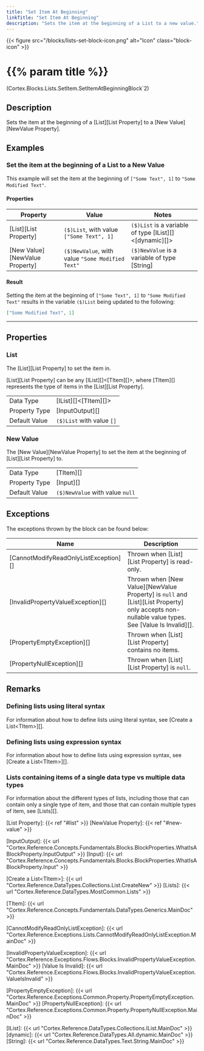 ```yaml
---
title: "Set Item At Beginning"
linkTitle: "Set Item At Beginning"
description: "Sets the item at the beginning of a List to a new value."
---
```


{{< figure src="/blocks/lists-set-block-icon.png" alt="Icon" class="block-icon" >}}

# {{% param title %}}

<p class="namespace">(Cortex.Blocks.Lists.SetItem.SetItemAtBeginningBlock`2)</p>

## Description

Sets the item at the beginning of a [List][List Property] to a [New Value][NewValue Property].

## Examples

### Set the item at the beginning of a List to a New Value

This example will set the item at the beginning of `["Some Text", 1]` to `"Some Modified Text"`.

#### Properties

| Property           | Value                     | Notes                                    |
|--------------------|---------------------------|------------------------------------------|
| [List][List Property] | `($)List`, with value `["Some Text", 1]` | `($)List` is a variable of type [IList][]&lt;[dynamic][]&gt; |
| [New Value][NewValue Property] | `($)NewValue`, with value `"Some Modified Text"` | `($)NewValue` is a variable of type [String] |

#### Result

Setting the item at the beginning of `["Some Text", 1]` to `"Some Modified Text"` results in the variable `($)List` being updated to the following:

```json
["Some Modified Text", 1]
```

***

## Properties

### List

The [List][List Property] to set the item in.  

[List][List Property] can be any [IList][]&lt;[TItem][]&gt;, where [TItem][] represents the type of items in the [List][List Property].
  
| | |
|--------------------|---------------------------|
| Data Type | [IList][]&lt;[TItem][]&gt; |
| Property Type | [InputOutput][] |
| Default Value | `($)List` with value `[]` |

### New Value

The [New Value][NewValue Property] to set the item at the beginning of [List][List Property] to.  
  
| | |
|--------------------|---------------------------|
| Data Type | [TItem][] |
| Property Type | [Input][] |
| Default Value | `($)NewValue` with value `null` |

## Exceptions

The exceptions thrown by the block can be found below:

| Name     | Description |
|----------|-------------|
| [CannotModifyReadOnlyListException][] | Thrown when [List][List Property] is read-only. |
| [InvalidPropertyValueException][] | Thrown when [New Value][NewValue Property] is `null` and [List][List Property] only accepts non-nullable value types. See [Value Is Invalid][]. |
| [PropertyEmptyException][] | Thrown when [List][List Property] contains no items. |
| [PropertyNullException][] | Thrown when [List][List Property] is `null`. |

## Remarks

### Defining lists using literal syntax

For information about how to define lists using literal syntax, see [Create a List&lt;TItem&gt;][].

### Defining lists using expression syntax

For information about how to define lists using expression syntax, see [Create a List&lt;TItem&gt;][].

### Lists containing items of a single data type vs multiple data types

For information about the different types of lists, including those that can contain only a single type of item, and those that can contain multiple types of item, see [Lists][].

[List Property]: {{< ref "#list" >}}
[NewValue Property]: {{< ref "#new-value" >}}

[InputOutput]: {{< url "Cortex.Reference.Concepts.Fundamentals.Blocks.BlockProperties.WhatIsABlockProperty.InputOutput" >}}
[Input]: {{< url "Cortex.Reference.Concepts.Fundamentals.Blocks.BlockProperties.WhatIsABlockProperty.Input" >}}

[Create a List&lt;TItem&gt;]: {{< url "Cortex.Reference.DataTypes.Collections.List.CreateNew" >}}
[Lists]: {{< url "Cortex.Reference.DataTypes.MostCommon.Lists" >}}

[TItem]: {{< url "Cortex.Reference.Concepts.Fundamentals.DataTypes.Generics.MainDoc" >}}

[CannotModifyReadOnlyListException]: {{< url "Cortex.Reference.Exceptions.Lists.CannotModifyReadOnlyListException.MainDoc" >}}

[InvalidPropertyValueException]: {{< url "Cortex.Reference.Exceptions.Flows.Blocks.InvalidPropertyValueException.MainDoc" >}}
[Value Is Invalid]: {{< url "Cortex.Reference.Exceptions.Flows.Blocks.InvalidPropertyValueException.ValueIsInvalid" >}}

[PropertyEmptyException]: {{< url "Cortex.Reference.Exceptions.Common.Property.PropertyEmptyException.MainDoc" >}}
[PropertyNullException]: {{< url "Cortex.Reference.Exceptions.Common.Property.PropertyNullException.MainDoc" >}}

[IList]: {{< url "Cortex.Reference.DataTypes.Collections.IList.MainDoc" >}}
[dynamic]: {{< url "Cortex.Reference.DataTypes.All.dynamic.MainDoc" >}}
[String]: {{< url "Cortex.Reference.DataTypes.Text.String.MainDoc" >}}
